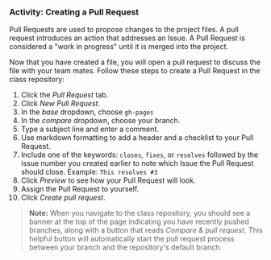 ### Activity: Creating a Pull Request

Pull Requests are used to propose changes to the project files. A pull request introduces an action that addresses an Issue. A Pull Request is considered a "work in progress" until it is merged into the project.

Now that you have created a file, you will open a pull request to discuss the file with your team mates. Follow these steps to create a Pull Request in the class repository:

1. Click the *Pull Request* tab.
1. Click *New Pull Request*.
1. In the *base* dropdown, choose `gh-pages`
1. In the *compare* dropdown, choose your branch.
1. Type a subject line and enter a comment.
1. Use markdown formatting to add a header and a checklist to your Pull Request.
1. Include one of the keywords: `closes`, `fixes`, or `resolves` followed by the issue number you created earlier to note which Issue the Pull Request should close. Example: `This resolves #3`
1. Click *Preview* to see how your Pull Request will look.
1. Assign the Pull Request to yourself.
1. Click *Create pull request*.

> **Note:** When you navigate to the class repository, you should see a banner at the top of the page indicating you have recently pushed branches, along with a button that reads *Compare & pull request*. This helpful button will automatically start the pull request process between your branch and the repository's default branch.
